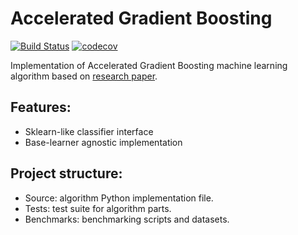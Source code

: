 # Accelerated Gradient Boosting
[![Build Status](https://travis-ci.com/kopok2/AcceleratedGradientBoosting.svg?branch=master)](https://travis-ci.com/kopok2/AcceleratedGradientBoosting)
[![codecov](https://codecov.io/gh/kopok2/AcceleratedGradientBoosting/branch/master/graph/badge.svg)](https://codecov.io/gh/kopok2/AcceleratedGradientBoosting)



Implementation of Accelerated Gradient Boosting machine learning algorithm based on [research paper](https://arxiv.org/abs/1803.02042).

## Features:

- Sklearn-like classifier interface
- Base-learner agnostic implementation


## Project structure:

- Source: algorithm Python implementation file.
- Tests: test suite for algorithm parts.
- Benchmarks: benchmarking scripts and datasets.